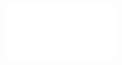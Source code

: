 ![Proposition 54. The preaching of the Kingdom by John, Jesus, and the disciples, was confined to the Jewish nation.](Proposition%2054.%20The%20preaching%20of%20the%20Kingdom%20by%20John,%20Jesus,%20and%20the%20disciples,%20was%20confined%20to%20the%20Jewish%20nation..md)
